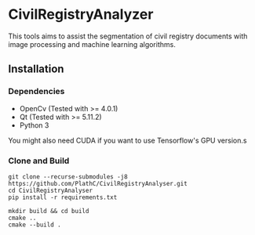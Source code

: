 # CivilRegistryAnalyzer

This tools aims to assist the segmentation of civil registry documents with image processing and machine learning
algorithms.

## Installation

### Dependencies

- OpenCv (Tested with >= 4.0.1)
- Qt (Tested with >= 5.11.2)
- Python 3

You might also need CUDA if you want to use Tensorflow's GPU version.s

### Clone and  Build

```
git clone --recurse-submodules -j8 https://github.com/PlathC/CivilRegistryAnalyser.git
cd CivilRegistryAnalyser
pip install -r requirements.txt

mkdir build && cd build
cmake ..
cmake --build .
```